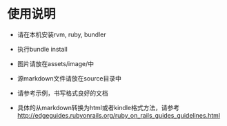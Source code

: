 # 使用说明

* 请在本机安装rvm, ruby, bundler

* 执行bundle install

* 图片请放在assets/image/中

* 源markdown文件请放在source目录中

* 请参考示例，书写格式良好的文档

* 具体的从markdown转换为html或者kindle格式方法，请参考 http://edgeguides.rubyonrails.org/ruby_on_rails_guides_guidelines.html

